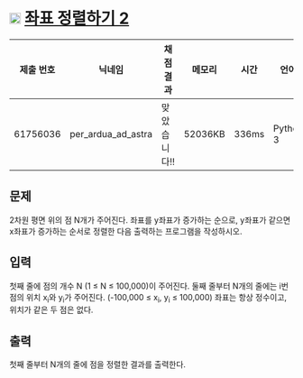 # <img width="20px"  src="https://d2gd6pc034wcta.cloudfront.net/tier/6.svg" class="solvedac-tier"> [좌표 정렬하기 2](https://www.acmicpc.net/problem/11651) 

| 제출 번호 | 닉네임 | 채점 결과 | 메모리 | 시간 | 언어 | 코드 길이 |
|---|---|---|---|---|---|---|
|61756036|per_ardua_ad_astra|맞았습니다!! |52036KB|336ms|Python 3|216B|

## 문제
<p>2차원 평면 위의 점 N개가 주어진다. 좌표를 y좌표가 증가하는 순으로, y좌표가 같으면 x좌표가 증가하는 순서로 정렬한 다음 출력하는 프로그램을 작성하시오.</p>

## 입력
<p>첫째 줄에 점의 개수 N (1 ≤ N ≤ 100,000)이 주어진다. 둘째 줄부터 N개의 줄에는 i번점의 위치 x<sub>i</sub>와 y<sub>i</sub>가 주어진다. (-100,000 ≤ x<sub>i</sub>, y<sub>i</sub> ≤ 100,000) 좌표는 항상 정수이고, 위치가 같은 두 점은 없다.</p>

## 출력
<p>첫째 줄부터 N개의 줄에 점을 정렬한 결과를 출력한다.</p>

